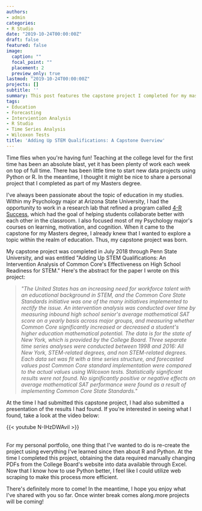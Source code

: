 ```yaml
---
authors:
- admin
categories:
- R Studio
date: "2019-10-24T00:00:00Z"
draft: false
featured: false
image:
  caption: ""
  focal_point: ""
  placement: 2
  preview_only: true
lastmod: "2019-10-24T00:00:00Z"
projects: []
subtitle: ''
summary: This post features the capstone project I completed for my masters degree. The project was an intervention analysis of average mathematical SAT scores before and after the implementation of Common Core Curriculum. This project relied heavily on time series analysis.
tags:
- Education
- Forecasting
- Interviention Analysis
- R Studio
- Time Series Analysis
- Wilcoxon Tests
title: 'Adding Up STEM Qualifications: A Capstone Overview'
---
```

Time flies when you're having fun! Teaching at the college level for the first time has been an absolute blast, yet it has been plenty of work each week on top of full time. There has been little time to start new data projects using Python or R. In the meantime, I thought it might be nice to share a personal project that I completed as part of my Masters degree.

I've always been passionate about the topic of education in my studies. Within my Psychology major at Arizona State University, I had the opportunity to work in a research lab that refined a program called [4-R Success](https://link.springer.com/article/10.1007/s11612-013-0231-1), which had the goal of helping students collaborate better with each other in the classroom. I also focused most of my Psychology major's courses on learning, motivation, and cognition. When it came to the capstone for my Masters degree, I already knew that I wanted to explore a topic within the realm of education. Thus, my capstone project was born.

My capstone project was completed in July 2018 through Penn State University, and was entitled "Adding Up STEM Qualifications: An Intervention Analysis of Common Core's Effectiveness on High School Readiness for STEM." Here's the abstract for the paper I wrote on this project:

>*"The United States has an increasing need for workforce talent with an educational background in STEM, and the Common Core State Standards initiative was one of the many initiatives implemented to rectify the issue. An intervention analysis was conducted over time by measuring inbound high school senior's average mathematical SAT score on a yearly basis across major groups, and measuring whether Common Core significantly increased or decreased a student's higher education mathematical potential. The data is for the state of New York, which is provided by the College Board.  Three separate time series analyses were conducted between 1998 and 2016: All New York, STEM-related degrees, and non STEM-related degrees. Each data set was fit with a time series structure, and forecasted values post Common Core standard implementation were compared to the actual values using Wilcoxon tests. Statistically significant results were not found. No significantly positive or negative effects on average mathematical SAT performance were found as a result of implementing Common Core State Standards."*

At the time I had submitted this capstone project, I had also submitted a presentation of the results I had found. If you're interested in seeing what I found, take a look at the video below:

{{< youtube N-IHzDWAviI >}}

<br>For my personal portfolio, one thing that I've wanted to do is re-create the project using everything I've learned since then about R and Python. At the time I completed this project, obtaining the data required manually changing PDFs from the College Board's website into data available through Excel. Now that I know how to use Python better, I feel like I could utilize web scraping to make this process more efficient.

There's definitely more to come! In the meantime, I hope you enjoy what I've shared with you so far. Once winter break comes along.more projects will be coming!